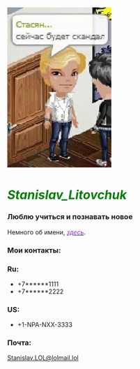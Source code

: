 # ![Stanislav_Litovchuk](about/logo.jpg) 
# <font color="Green">*Stanislav_Litovchuk*</font>

### Люблю учиться и познавать новое
 
Немного об имени, [<font color="BlueViolet">*здесь*</font>](about/About.md).

### **Мои контакты:**

### Ru:  
- +7******1111
- +7******2222

### US:
- +1-NPA-NXX-3333

### Почта:

[Stanislav.LOL@lolmail.lol]()
